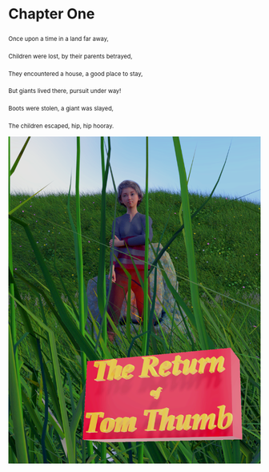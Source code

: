 
# Chapter One

 <sub>Once upon a time in a land far away,</sub>
 
 <sub>Children were lost, by their parents betrayed,</sub>
 
 <sub>They encountered a house, a good place to stay,</sub>
 
 <sub>But giants lived there, pursuit under way!</sub>
 
 <sub>Boots were stolen, a giant was slayed,</sub>

 <sub>The children escaped, hip, hip hooray.</sub>
 



 
 ![](cover.png)
